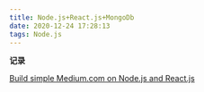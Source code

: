 ```yaml
---
title: Node.js+React.js+MongoDb
date: 2020-12-24 17:28:13
tags: Node.js
---
```


<b class="bgc-a5673f">记录</b>

[Build simple Medium.com on Node.js and React.js](https://codeburst.io/build-simple-medium-com-on-node-js-and-react-js-a278c5192f47)

